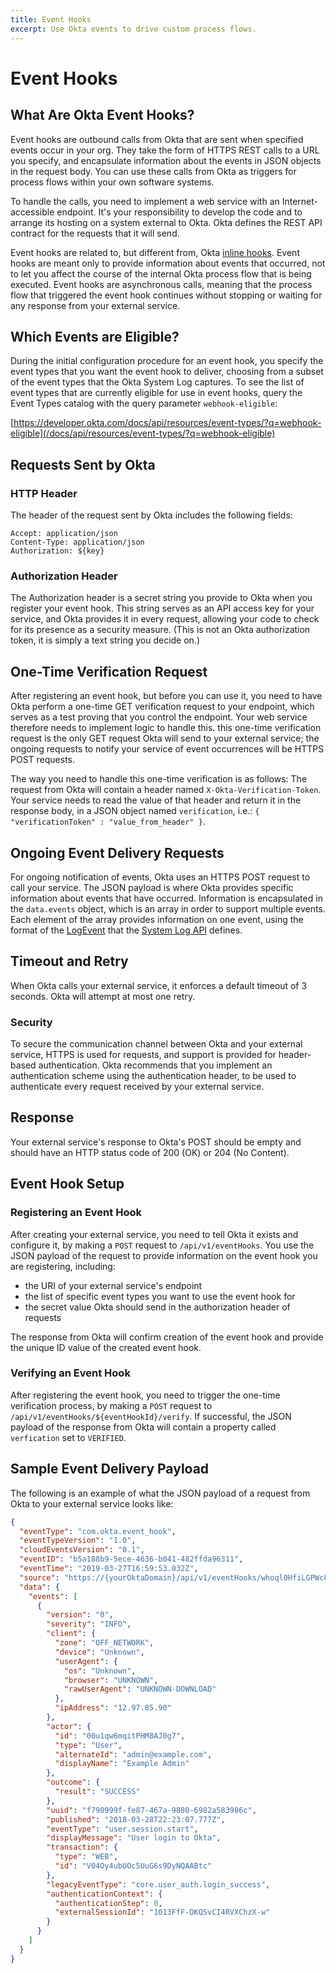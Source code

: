```yaml
---
title: Event Hooks
excerpt: Use Okta events to drive custom process flows.
---
```


# Event Hooks

<ApiLifecycle access="ea" />

## What Are Okta Event Hooks?

Event hooks are outbound calls from Okta that are sent when specified events occur in your org. They take the form of HTTPS REST calls to a URL you specify, and encapsulate information about the events in JSON objects in the request body. You can use these calls from Okta as triggers for process flows within your own software systems.

To handle the calls, you need to implement a web service with an Internet-accessible endpoint. It's your responsibility to develop the code and to arrange its hosting on a system external to Okta. Okta defines the REST API contract for the requests that it will send.

Event hooks are related to, but different from, Okta [inline hooks](/use_cases/inline_hooks/). Event hooks are meant only to provide information about events that occurred, not to let you affect the course of the internal Okta process flow that is being executed. Event hooks are asynchronous calls, meaning that the process flow that triggered the event hook continues without stopping or waiting for any response from your external service.

## Which Events are Eligible?

During the initial configuration procedure for an event hook, you specify the event types that you want the event hook to deliver, choosing from a subset of the event types that the Okta System Log captures. To see the list of event types that are currently eligible for use in event hooks, query the Event Types catalog with the query parameter `webhook-eligible`:

[https://developer.okta.com/docs/api/resources/event-types/?q=webhook-eligible](/docs/api/resources/event-types/?q=webhook-eligible)

## Requests Sent by Okta

### HTTP Header

The header of the request sent by Okta includes the following fields:

```http
Accept: application/json
Content-Type: application/json
Authorization: ${key}
```

### Authorization Header

The Authorization header is a secret string you provide to Okta when you register your event hook. This string serves as an API access key for your service, and Okta provides it in every request, allowing your code to check for its presence as a security measure. (This is not an Okta authorization token, it is simply a text string you decide on.)

## One-Time Verification Request

After registering an event hook, but before you can use it, you need to have Okta perform a one-time GET verification request to your endpoint, which serves as a test proving that you control the endpoint. Your web service therefore needs to implement logic to handle this. this one-time verification request is the only GET request Okta will send to your external service; the ongoing requests to notify your service of event occurrences will be HTTPS POST requests. 

The way you need to handle this one-time verification is as follows: The request from Okta will contain a header named `X-Okta-Verification-Token`. Your service needs to read the value of that header and return it in the response body, in a JSON object named `verification`, i.e.: `{ "verificationToken" : "value_from_header" }`.

## Ongoing Event Delivery Requests

For ongoing notification of events, Okta uses an HTTPS POST request to call your service. The JSON payload is where Okta provides specific information about events that have occurred. Information is encapsulated in the `data.events` object, which is an array in order to support multiple events. Each element of the array provides information on one event, using the format of the [LogEvent](/docs/api/resources/system_log/#example-logevent-object) that the [System Log API](/docs/api/resources/system_log/) defines.

## Timeout and Retry

When Okta calls your external service, it enforces a default timeout of 3 seconds. Okta will attempt at most one retry.

### Security

To secure the communication channel between Okta and your external service, HTTPS is used for requests, and support is provided for header-based authentication. Okta recommends that you implement an authentication scheme using the authentication header, to be used to authenticate every request received by your external service.

## Response

Your external service's response to Okta's POST should be empty and should have an HTTP status code of 200 (OK) or 204 (No Content).

## Event Hook Setup

### Registering an Event Hook

After creating your external service, you need to tell Okta it exists and configure it, by making a `POST` request to `/api/v1/eventHooks`. You use the JSON payload of the request to provide information on the event hook you are registering, including:

- the URI of your external service's endpoint
- the list of specific event types you want to use the event hook for
- the secret value Okta should send in the authorization header of requests

The response from Okta will confirm creation of the event hook and provide the unique ID value of the created event hook.

### Verifying an Event Hook

After registering the event hook, you need to trigger the one-time verification process, by making a `POST` request to `/api/v1/eventHooks/${eventHookId}/verify`. If successful, the JSON payload of the response from Okta will contain a property called `verfication` set to `VERIFIED`.

## Sample Event Delivery Payload

The following is an example of what the JSON payload of a request from Okta to your external service looks like:

```json
{
  "eventType": "com.okta.event_hook",
  "eventTypeVersion": "1.0",
  "cloudEventsVersion": "0.1",
  "eventID": "b5a188b9-5ece-4636-b041-482ffda96311",
  "eventTime": "2019-03-27T16:59:53.032Z",
  "source": "https://{yourOktaDomain}/api/v1/eventHooks/whoql0HfiLGPWc8Jx0g3",
  "data": {
    "events": [
      {
        "version": "0",
        "severity": "INFO",
        "client": {
          "zone": "OFF_NETWORK",
          "device": "Unknown",
          "userAgent": {
            "os": "Unknown",
            "browser": "UNKNOWN",
            "rawUserAgent": "UNKNOWN-DOWNLOAD"
          },
          "ipAddress": "12.97.85.90"
        },
        "actor": {
          "id": "00u1qw6mqitPHM8AJ0g7",
          "type": "User",
          "alternateId": "admin@example.com",
          "displayName": "Example Admin"
        },
        "outcome": {
          "result": "SUCCESS"
        },
        "uuid": "f790999f-fe87-467a-9880-6982a583986c",
        "published": "2018-03-28T22:23:07.777Z",
        "eventType": "user.session.start",
        "displayMessage": "User login to Okta",
        "transaction": {
          "type": "WEB",
          "id": "V04Oy4ubUOc5UuG6s9DyNQAABtc"
        },
        "legacyEventType": "core.user_auth.login_success",
        "authenticationContext": {
          "authenticationStep": 0,
          "externalSessionId": "1013FfF-DKQSvCI4RVXChzX-w"
        }
      }
    ]
  }
}
```
